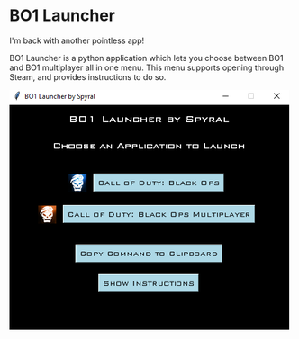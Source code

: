 # BO1 Launcher

I'm back with another pointless app!

BO1 Launcher is a python application which lets you choose between BO1 and BO1 multiplayer all in one menu. This menu supports opening through Steam, and provides instructions to do so.

![s1](/bo1launcher.png)
